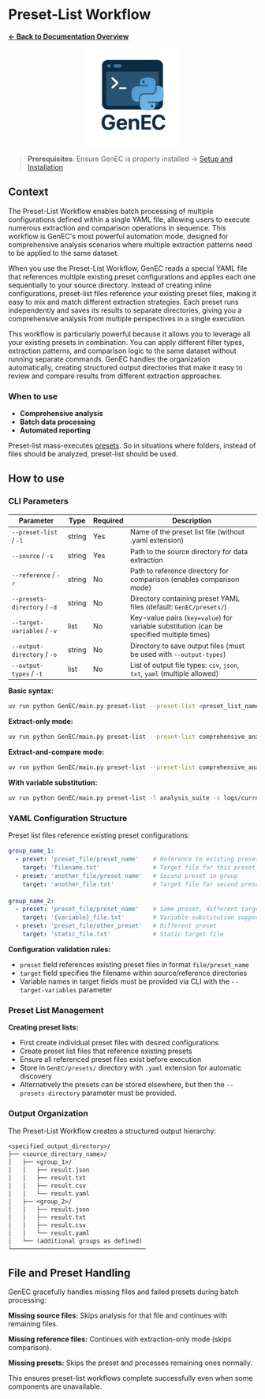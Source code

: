 # Preset-List Workflow

**[← Back to Documentation Overview](../overview.md)**

<div align="center">
  <img src="../assets/logo/GenEC-logo-transparent.png" alt="GenEC Logo" width="200"/>
</div>

> **Prerequisites**: Ensure GenEC is properly installed → [Setup and Installation](../setup.md)

## Context

The Preset-List Workflow enables batch processing of multiple configurations defined within a single YAML file, allowing users to execute numerous extraction and comparison operations in sequence. This workflow is GenEC's most powerful automation mode, designed for comprehensive analysis scenarios where multiple extraction patterns need to be applied to the same dataset.

When you use the Preset-List Workflow, GenEC reads a special YAML file that references multiple existing preset configurations and applies each one sequentially to your source directory. Instead of creating inline configurations, preset-list files reference your existing preset files, making it easy to mix and match different extraction strategies. Each preset runs independently and saves its results to separate directories, giving you a comprehensive analysis from multiple perspectives in a single execution.

This workflow is particularly powerful because it allows you to leverage all your existing presets in combination. You can apply different filter types, extraction patterns, and comparison logic to the same dataset without running separate commands. GenEC handles the organization automatically, creating structured output directories that make it easy to review and compare results from different extraction approaches.

### When to use
- **Comprehensive analysis**
- **Batch data processing**
- **Automated reporting**

Preset-list mass-executes [presets](preset.md). So in situations where folders, instead of files should be analyzed, preset-list should be used.

## How to use

### CLI Parameters

| Parameter | Type | Required | Description |
|-----------|------|----------|-------------|
| `--preset-list` / `-l` | string | Yes | Name of the preset list file (without .yaml extension) |
| `--source` / `-s` | string | Yes | Path to the source directory for data extraction |
| `--reference` / `-r` | string | No | Path to reference directory for comparison (enables comparison mode) |
| `--presets-directory` / `-d` | string | No | Directory containing preset YAML files (default: `GenEC/presets/`) |
| `--target-variables` / `-v` | list | No | Key-value pairs (`key=value`) for variable substitution (can be specified multiple times) |
| `--output-directory` / `-o` | string | No | Directory to save output files (must be used with `--output-types`) |
| `--output-types` / `-t` | list | No | List of output file types: `csv`, `json`, `txt`, `yaml` (multiple allowed) |

**Basic syntax:**
```bash
uv run python GenEC/main.py preset-list --preset-list <preset_list_name> --source <source_directory> [--reference <reference_directory>]
```

**Extract-only mode:**
```bash
uv run python GenEC/main.py preset-list --preset-list comprehensive_analysis --source logs/
```

**Extract-and-compare mode:**
```bash
uv run python GenEC/main.py preset-list --preset-list comprehensive_analysis --source logs/current/ --reference logs/baseline/
```

**With variable substitution:**
```bash
uv run python GenEC/main.py preset-list -l analysis_suite -s logs/current/ -r logs/baseline/ -v environment=production version=1.2.3
```

### YAML Configuration Structure
Preset list files reference existing preset configurations:

```yaml
group_name_1:
  - preset: 'preset_file/preset_name'    # Reference to existing preset
    target: 'filename.txt'               # Target file for this preset
  - preset: 'another_file/preset_name'   # Second preset in group
    target: 'another_file.txt'           # Target file for second preset

group_name_2:
  - preset: 'preset_file/preset_name'    # Same preset, different target
    target: '{variable}_file.txt'        # Variable substitution supported
  - preset: 'preset_file/other_preset'   # Different preset
    target: 'static_file.txt'            # Static target file
```

**Configuration validation rules:**
- `preset` field references existing preset files in format `file/preset_name`
- `target` field specifies the filename within source/reference directories
- Variable names in target fields must be provided via CLI with the `--target-variables` parameter

### Preset List Management
**Creating preset lists:**
- First create individual preset files with desired configurations
- Create preset list files that reference existing presets
- Ensure all referenced preset files exist before execution
- Store in `GenEC/presets/` directory with `.yaml` extension for automatic discovery
- Alternatively the presets can be stored elsewhere, but then the `--presets-directory` parameter must be provided.

### Output Organization
The Preset-List Workflow creates a structured output hierarchy:
```
<specified_output_directory>/
├── <source_directory_name>/
│   ├── <group_1>/
│   │   ├── result.json
│   │   ├── result.txt
│   │   ├── result.csv
│   │   └── result.yaml
│   ├── <group_2>/
│   │   ├── result.json
│   │   ├── result.txt
│   │   ├── result.csv
│   │   └── result.yaml
│   └── (additional groups as defined)
└──────────────────────────────────────
```

## File and Preset Handling

GenEC gracefully handles missing files and failed presets during batch processing:

**Missing source files:** Skips analysis for that file and continues with remaining files.

**Missing reference files:** Continues with extraction-only mode (skips comparison).

**Missing presets:** Skips the preset and processes remaining ones normally.

This ensures preset-list workflows complete successfully even when some components are unavailable.
